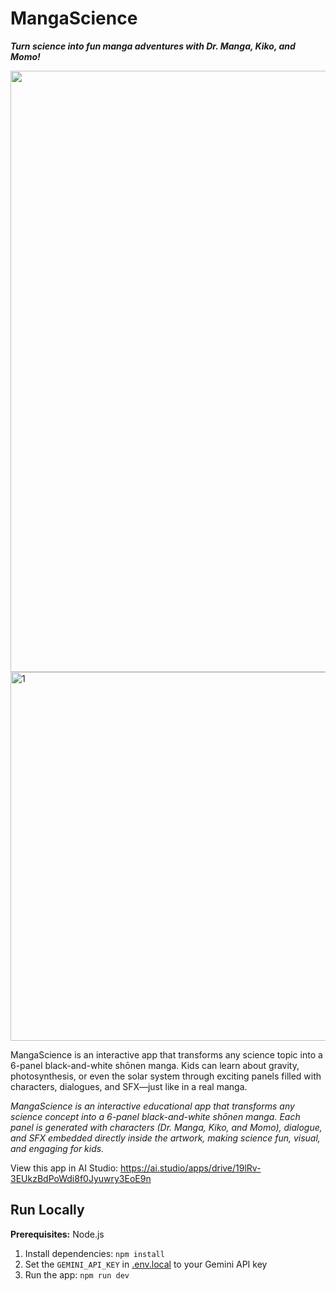 # MangaScience
**_Turn science into fun manga adventures with Dr. Manga, Kiko, and Momo!_**
<div align="center">
<img width="1919" height="962" alt="Screenshot from 2025-09-07 16-49-11" src="https://github.com/user-attachments/assets/aa48ad6c-946c-437f-bf5d-917b26a9e670" />
</div>
<img width="1004" height="590" alt="1" src="https://github.com/user-attachments/assets/c2c76943-70c0-4c69-8166-a2e245c152d4" />

MangaScience is an interactive app that transforms any science topic into a 6-panel black-and-white shōnen manga.
Kids can learn about gravity, photosynthesis, or even the solar system through exciting panels filled with characters, dialogues, and SFX—just like in a real manga.

_MangaScience is an interactive educational app that transforms any science concept into a 6-panel black-and-white shōnen manga. Each panel is generated with characters (Dr. Manga, Kiko, and Momo), dialogue, and SFX embedded directly inside the artwork, making science fun, visual, and engaging for kids._

View this app in AI Studio: https://ai.studio/apps/drive/19lRv-3EUkzBdPoWdi8f0Jyuwry3EoE9n


## Run Locally

**Prerequisites:**  Node.js


1. Install dependencies:
   `npm install`
2. Set the `GEMINI_API_KEY` in [.env.local](.env.local) to your Gemini API key
3. Run the app:
   `npm run dev`
